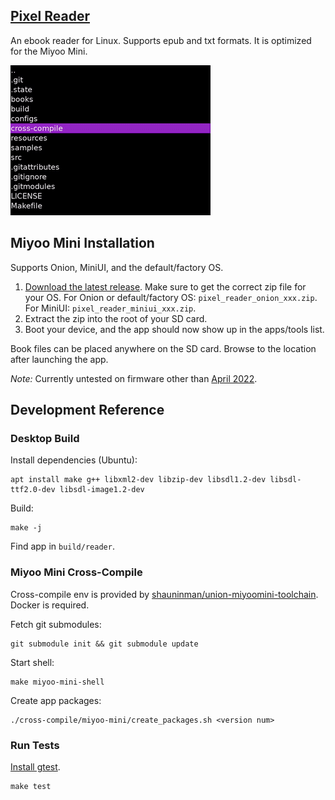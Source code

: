 ## [Pixel Reader](https://github.com/ealang/pixel-reader)

An ebook reader for Linux. Supports epub and txt formats. It is optimized for the Miyoo Mini.

![Screenshot](resources/demo.gif)

## Miyoo Mini Installation

Supports Onion, MiniUI, and the default/factory OS.

1. [Download the latest release](https://github.com/ealang/pixel-reader/releases). Make sure to get the correct zip file for your OS. For Onion or default/factory OS: `pixel_reader_onion_xxx.zip`. For MiniUI: `pixel_reader_miniui_xxx.zip`. 
2. Extract the zip into the root of your SD card.
3. Boot your device, and the app should now show up in the apps/tools list.

Book files can be placed anywhere on the SD card. Browse to the location after launching the app.

*Note:* Currently untested on firmware other than [April 2022](https://retrogamecorps.com/2022/05/15/miyoo-mini-v2-guide/#Firmware).

## Development Reference

### Desktop Build

Install dependencies (Ubuntu):
```
apt install make g++ libxml2-dev libzip-dev libsdl1.2-dev libsdl-ttf2.0-dev libsdl-image1.2-dev
```

Build:
```
make -j
```

Find app in `build/reader`.

### Miyoo Mini Cross-Compile

Cross-compile env is provided by [shauninman/union-miyoomini-toolchain](https://github.com/shauninman/union-miyoomini-toolchain). Docker is required.

Fetch git submodules:
```
git submodule init && git submodule update
```

Start shell:
```
make miyoo-mini-shell
```

Create app packages:
```
./cross-compile/miyoo-mini/create_packages.sh <version num>
```

### Run Tests

[Install gtest](https://github.com/google/googletest/blob/main/googletest/README.md).

```
make test
```
